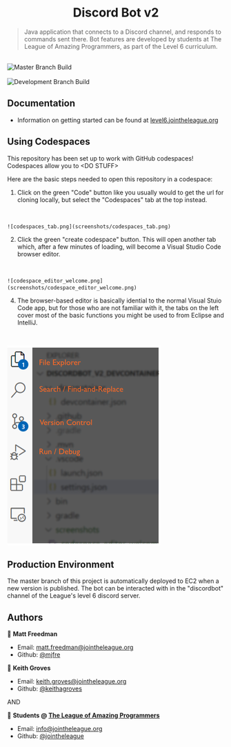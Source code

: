 <h1 style="text-align:center">Discord Bot v2</h1>

> Java application that connects to a Discord channel, and responds to commands sent there.
>  Bot features are developed by students at The League of Amazing Programmers, as part of the Level 6 curriculum.

<br />![Master Branch Build](https://github.com/league-level6/DiscordBot_v2/actions/workflows/MasterBranchBuild.yml/badge.svg)
<br />
<br />![Development Branch Build](https://github.com/league-level6/DiscordBot_v2/actions/workflows/DevelopmentBranchBuild.yml/badge.svg)
<br />

## Documentation

- Information on getting started can be found at [level6.jointheleague.org](https://level6.jointheleague.org)

## Using Codespaces

This repository has been set up to work with GitHub codespaces!
Codespaces allow you to \<DO STUFF\>

Here are the basic steps needed to open this repository in a codespace:

1) Click on the green "Code" button like you usually would to get the url for cloning 
locally, but select the "Codespaces" tab at the top instead.
<br />

    ![codespaces_tab.png](screenshots/codespaces_tab.png)

2) Click the green "create codespace" button.  This will open another tab which, after 
a few minutes of loading, will become a Visual Studio Code browser editor.
<br />

    ![codespace_editor_welcome.png](screenshots/codespace_editor_welcome.png)

4) The browser-based editor is basically idential to the normal Visual Stuio Code 
app, but for those who are not familiar with it, the tabs on the left cover most of 
the basic functions you might be used to from Eclipse and IntelliJ.
<br />

   ![menubar_marked.png](screenshots/menubar_marked.png)

## Production Environment 

The master branch of this project is automatically deployed to EC2 when a new version is published.
The bot can be interacted with in the "discordbot" channel of the League's level 6 discord server.

## Authors

👤 **Matt Freedman**
- Email: [matt.freedman@jointheleague.org](mailto:matt.freedman@jointheleague.org)
- Github: [@mjfre](https://github.com/mjfre)

👤 **Keith Groves**
- Email: [keith.groves@jointheleague.org](mailto:keith.groves@jointheleague.org)
- Github: [@keithagroves](https://github.com/keithagroves)

AND

👥 **Students @ [The League of Amazing Programmers](https://www.jointheleague.org)**
- Email: [info@jointheleague.org](mailto:info@jointheleague.org)
- Github: [@jointheleague](https://github.com/jointheleague)
